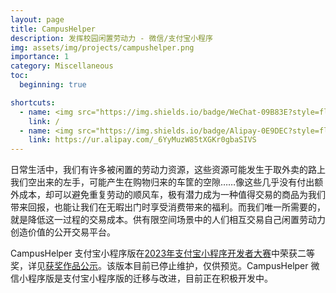 ```yaml
---
layout: page
title: CampusHelper
description: 发挥校园闲置劳动力 - 微信/支付宝小程序
img: assets/img/projects/campushelper.png
importance: 1
category: Miscellaneous
toc:
  beginning: true

shortcuts:
  - name: <img src="https://img.shields.io/badge/WeChat-09B83E?style=flat&logo=wechat&logoColor=white">
    link: /
  - name: <img src="https://img.shields.io/badge/Alipay-0E9DEC?style=flat&logo=alipay&logoColor=white">
    link: https://ur.alipay.com/_6YyMuzW85tXGKr0gbaSIVS
---
```


日常生活中，我们有许多被闲置的劳动力资源，这些资源可能发生于取外卖的路上我们空出来的左手，可能产生在购物归来的车筐的空隙……像这些几乎没有付出额外成本，却可以避免重复劳动的顺风车，极有潜力成为一种值得交易的商品为我们带来回报，也能让我们在无暇出门时享受消费带来的福利。而我们唯一所需要的，就是降低这一过程的交易成本。供有限空间场景中的人们相互交易自己闲置劳动力创造价值的公开交易平台。

CampusHelper 支付宝小程序版在[2023年支付宝小程序开发者大赛](https://open.alipay.com/portal/forum/competition/2023)中荣获二等奖，详见[获奖作品公示](https://open.alipay.com/portal/forum/competition/2023?isWorkshow=true)。该版本目前已停止维护，仅供预览。CampusHelper 微信小程序版是支付宝小程序版的迁移与改进，目前正在积极开发中。
